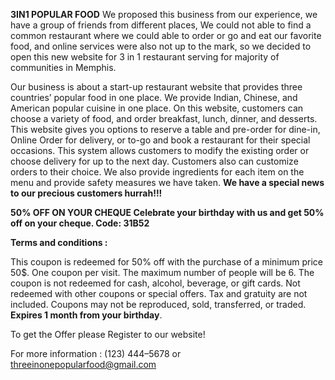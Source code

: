 **3IN1 POPULAR FOOD**
We proposed this business from our experience, we have a group of friends from different places, We could not able to find a common restaurant where we could able to order or go and eat our favorite food, and online services were also not up to the mark, so we decided to open this new website for 3 in 1 restaurant serving for majority of communities in Memphis.

Our business is about a start-up restaurant website that provides three countries’ popular food in one place. We provide Indian, Chinese, and American popular cuisine in one place. On this website, customers can choose a variety of food, and order breakfast, lunch, dinner, and desserts. This website gives you options to reserve a table and pre-order for dine-in, Online Order for delivery, or to-go and book a restaurant for their special occasions. This system allows customers to modify the existing order or choose delivery for up to the next day. Customers also can customize orders to their choice. We also provide ingredients for each item on the menu and provide safety measures we have taken.
**We have a special news to our precious customers hurrah!!!**

**50% OFF ON YOUR CHEQUE
Celebrate your birthday with us and get 50% off on your cheque.
Code: 31B52**

**Terms and conditions :**

This coupon is redeemed for 50% off with the purchase of a minimum price 50$. One coupon per visit. The maximum number of people will be 6. The coupon is not redeemed for cash, alcohol, beverage, or gift cards. Not redeemed with other coupons or special offers. Tax and gratuity are not included. Coupons may not be reproduced, sold, transferred, or traded. **Expires 1 month from your birthday**.

To get the Offer please Register to our website!

For more information : (123) 444–5678 or threeinonepopularfood@gmail.com
